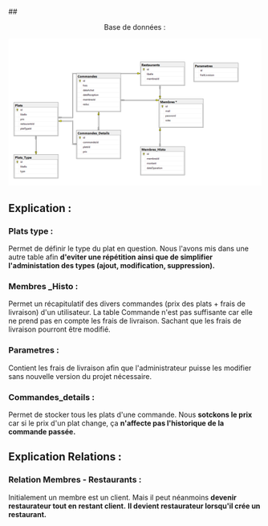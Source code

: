 ##<center> Base de données :</center>

![Bdd schema](img/bdd.png)

## Explication :

### Plats type :

Permet de définir le type du plat en question.
Nous l'avons mis dans une autre table afin **d'eviter une répétition ainsi que de simplifier l'administation des types (ajout, modification, suppression).**

### Membres _Histo :

Permet un récapitulatif des divers commandes (prix des plats + frais de livraison) d'un utilisateur.
La table Commande n'est pas suffisante car elle ne prend pas en compte les frais de livraison.
Sachant que les frais de livraison pourront être modifié.

### Parametres :

Contient les frais de livraison afin que l'administrateur puisse les modifier sans nouvelle version du projet nécessaire.

### Commandes_details :

Permet de stocker tous les plats d'une commande.
Nous **sotckons le prix** car si le prix d'un plat change, ça **n'affecte pas l'historique de la commande passée.**

## Explication Relations :

### Relation Membres - Restaurants :

Initialement un membre est un client.
Mais il peut néanmoins **devenir restaurateur tout en restant client.**
**Il devient restaurateur lorsqu'il crée un restaurant.**



